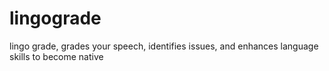 # lingograde
lingo grade, grades your speech, identifies issues, and enhances language skills to become native
